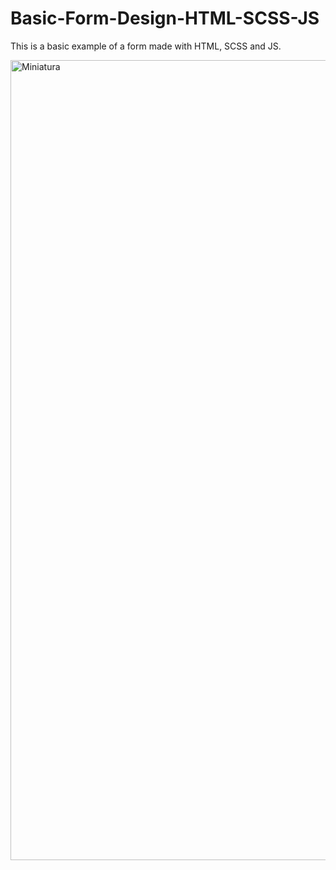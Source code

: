 # Basic-Form-Design-HTML-SCSS-JS
This is a basic example of a form made with HTML, SCSS and JS.

[<img align="left" alt="Miniatura" width="1280px" src="https://i.ibb.co/B2MkLPy/miniatura.png" />][Image]

[Image]: https://i.ibb.co/B2MkLPy/miniatura.png
